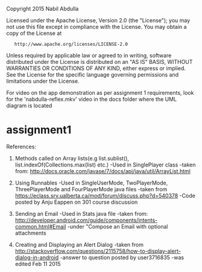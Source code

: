   Copyright 2015 Nabil Abdulla

   Licensed under the Apache License, Version 2.0 (the "License");
   you may not use this file except in compliance with the License.
   You may obtain a copy of the License at

       http://www.apache.org/licenses/LICENSE-2.0

   Unless required by applicable law or agreed to in writing, software
   distributed under the License is distributed on an "AS IS" BASIS,
   WITHOUT WARRANTIES OR CONDITIONS OF ANY KIND, either express or implied.
   See the License for the specific language governing permissions and
   limitations under the License.

For video on the app demonstration as per assignment 1 requirements, look for the 'nabdulla-reflex.mkv' video in the docs folder where the UML diagram is located

# assignment1

References:

1. Methods called on Array lists(e.g list.sublist(),
   list.indexOf(Collections.max(list) etc.)
	-Used in SinglePlayer class
	-taken from: http://docs.oracle.com/javase/7/docs/api/java/util/ArrayList.html

2. Using Runnables
	-Used in SingleUserMode, TwoPlayerMode, ThreePlayerMode and FourPlayerMode java files
	-taken from https://eclass.srv.ualberta.ca/mod/forum/discuss.php?d=540378
	-Code posted by Anju Eappen on 301 course discussion

3. Sending an Email
	-Used in Stats java file
	-taken from: http://developer.android.com/guide/components/intents-common.html#Email
	-under "Compose an Email with optional attachments

4. Creating and Displaying an Alert Dialog
	-taken from http://stackoverflow.com/questions/2115758/how-to-display-alert-dialog-in-android
	-answer to question posted by user3716835
	-was edited Feb 11 2015

